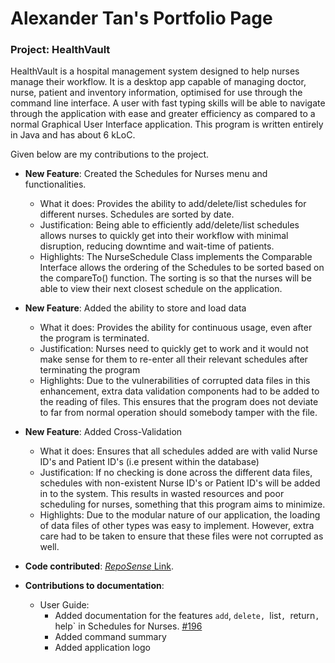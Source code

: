 # Alexander Tan's Portfolio Page

### Project: HealthVault

HealthVault is a hospital management system designed to help nurses manage their workflow. It is a desktop app capable of managing doctor, nurse, patient and inventory information, optimised for use through the command line interface. A user with fast typing skills will be able to navigate through the application with ease and greater efficiency as compared to a normal Graphical User Interface application. This program is written entirely in Java and has about 6 kLoC.

Given below are my contributions to the project.

- **New Feature**: Created the Schedules for Nurses menu and functionalities.
  - What it does: Provides the ability to add/delete/list schedules for different nurses. Schedules are sorted by date.
  - Justification: Being able to efficiently add/delete/list schedules allows nurses to quickly get into their workflow with minimal disruption, reducing downtime and wait-time of patients.
  - Highlights: The NurseSchedule Class implements the Comparable Interface allows the ordering of the Schedules to be sorted based on the compareTo() function. The sorting is so that the nurses will be able to view their next closest schedule on the application.

- **New Feature**: Added the ability to store and load data
  - What it does: Provides the ability for continuous usage, even after the program is terminated.
  - Justification: Nurses need to quickly get to work and it would not make sense for them to re-enter all their relevant schedules after terminating the program
  - Highlights: Due to the vulnerabilities of corrupted data files in this enhancement, extra data validation components had to be added to the reading of files. This ensures that the program does not deviate to far from normal operation should somebody tamper with the file.

- **New Feature**: Added Cross-Validation
  - What it does: Ensures that all schedules added are with valid Nurse ID's and Patient ID's (i.e present within the database)
  - Justification: If no checking is done across the different data files, schedules with non-existent Nurse ID's or Patient ID's will be added in to the system. This results in wasted resources and poor scheduling for nurses, something that this program aims to minimize.
  - Highlights: Due to the modular nature of our application, the loading of data files of other types was easy to implement. However, extra care had to be taken to ensure that these files were not corrupted as well.

- **Code contributed**: [*RepoSense* Link](https://nus-cs2113-ay2021s2.github.io/tp-dashboard/?search=AlexanderTanJunAn).

- **Contributions to documentation**:
  - User Guide:
    - Added documentation for the features `add`, `delete, `list`, `return`, `help` in Schedules for Nurses. [\#196]()
    - Added command summary
    - Added application logo

